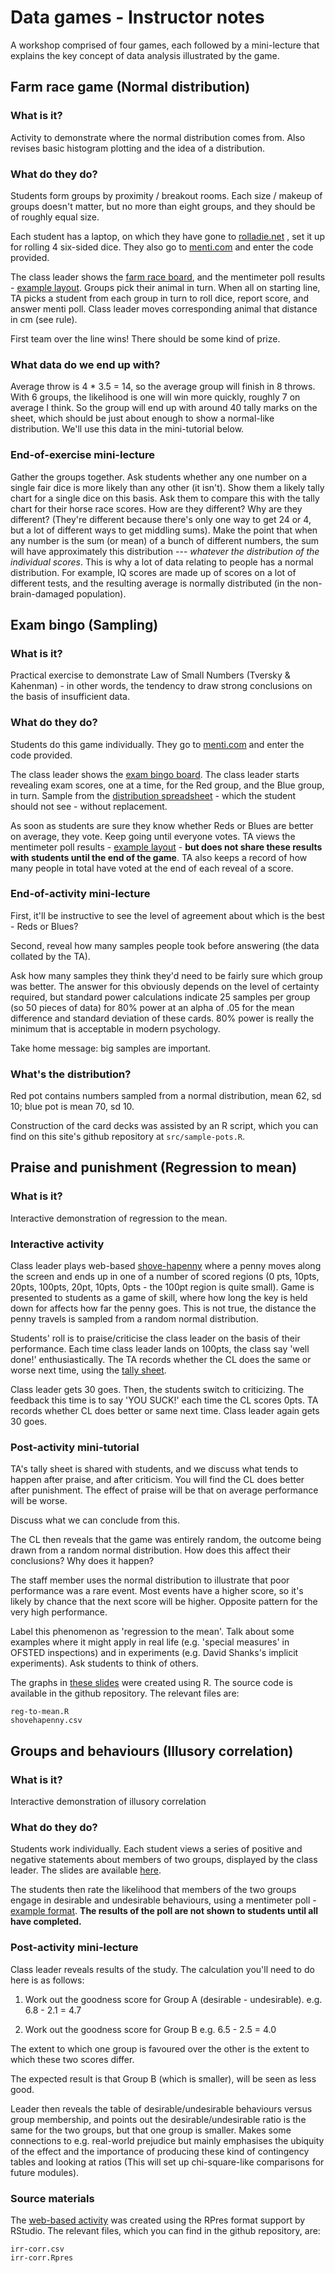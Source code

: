 # Data games - Instructor notes

A workshop comprised of four games, each followed by a mini-lecture that
explains the key concept of data analysis illustrated by the game.

## Farm race game (Normal distribution)

### What is it?

Activity to demonstrate where the normal distribution comes from. Also revises
basic histogram plotting and the idea of a distribution.

### What do they do?

Students form groups by proximity / breakout rooms. Each size / makeup of
groups doesn't matter, but no more than eight groups, and they should be of
roughly equal size.

Each student has a laptop, on which they have gone to
[rolladie.net](https://rolladie.net) , set it up for rolling 4 six-sided
dice. They also go to [menti.com](https://www.menti.com) and enter the code
provided.

The class leader shows the [farm race board](data-games.odp), and the
mentimeter poll results - [example layout](race-poll.png). Groups pick their
animal in turn. When all on starting line, TA picks a student from each group
in turn to roll dice, report score, and answer menti poll. Class leader moves
corresponding animal that distance in cm (see rule).

First team over the line wins! There should be some kind of prize.

### What data do we end up with?

Average throw is 4 * 3.5 = 14, so the average group will finish in 8
throws. With 6 groups, the likelihood is one will win more quickly, roughly 7
on average I think. So the group will end up with around 40 tally marks on the
sheet, which should be just about enough to show a normal-like
distribution. We'll use this data in the mini-tutorial below.

### End-of-exercise mini-lecture

Gather the groups together. Ask students whether any one number on a
single fair dice is more likely than any other (it isn't). Show them a
likely tally chart for a single dice on this basis. Ask them to
compare this with the tally chart for their horse race scores. How are
they different? Why are they different?  (They're different because
there's only one way to get 24 or 4, but a lot of different ways to
get middling sums). Make the point that when any number is the sum (or
mean) of a bunch of different numbers, the sum will have approximately
this distribution --- *whatever the distribution of the individual
scores*. This is why a lot of data relating to people has a normal
distribution. For example, IQ scores are made up of scores on a lot of
different tests, and the resulting average is normally distributed (in
the non-brain-damaged population).

## Exam bingo (Sampling)

### What is it?

Practical exercise to demonstrate Law of Small Numbers (Tversky & Kahenman) -
in other words, the tendency to draw strong conclusions on the basis of
insufficient data.

### What do they do?

Students do this game individually. They go to
[menti.com](https://www.menti.com) and enter the code provided.

The class leader shows the [exam bingo board](data-games.odp).  The class
leader starts revealing exam scores, one at a time, for the Red group, and the
Blue group, in turn. Sample from the [distribution
spreadsheet](exam-score-sheet.ods) - which the student should not see - without
replacement.

As soon as students are sure they know whether Reds or Blues are better on
average, they vote. Keep going until everyone votes. TA views the mentimeter
poll results - [example layout](bingo-poll.png) - **but does not share these
results with students until the end of the game**. TA also keeps a record of
how many people in total have voted at the end of each reveal of a score.

### End-of-activity mini-lecture

First, it'll be instructive to see the level of agreement about which is the
best - Reds or Blues?

Second, reveal how many samples people took before answering (the data collated
by the TA).

Ask how many samples they think they'd need to be fairly sure which group was
better. The answer for this obviously depends on the level of certainty
required, but standard power calculations indicate 25 samples per group (so 50
pieces of data) for 80% power at an alpha of .05 for the mean difference and
standard deviation of these cards. 80% power is really the minimum that is
acceptable in modern psychology.

Take home message: big samples are important.

### What's the distribution?

Red pot contains numbers sampled from a normal distribution, mean 62,
sd 10; blue pot is mean 70, sd 10.  

Construction of the card decks was assisted by an R script, which you
can find on this site's github repository at `src/sample-pots.R`. 

## Praise and punishment (Regression to mean)

###  What is it?

Interactive demonstration of regression to the mean. 

### Interactive activity

Class leader plays web-based
[shove-hapenny](http://www.psy.plymouth.ac.uk/labplus/lp411ShoveHapenny/default.html)
where a penny moves along the screen and ends up in one of a number of scored
regions (0 pts, 10pts, 20pts, 100pts, 20pt, 10pts, 0pts - the 100pt region is
quite small). Game is presented to students as a game of skill, where how long
the key is held down for affects how far the penny goes. This is not true, the
distance the penny travels is sampled from a random normal distribution.

Students' roll is to praise/criticise the class leader on the basis of their
performance. Each time class leader lands on 100pts, the class say 'well done!'
enthusiastically. The TA records whether the CL does the same or worse next
time, using the [tally sheet](hapenny-scores.ods).

Class leader gets 30 goes. Then, the students switch to criticizing.  The
feedback this time is to say 'YOU SUCK!'  each time the CL scores 0pts. TA
records whether CL does better or same next time. Class leader again gets 30
goes.


### Post-activity mini-tutorial

TA's tally sheet is shared with students, and we discuss what tends to happen
after praise, and after criticism. You will find the CL does better after
punishment. The effect of praise will be that on average performance will be
worse.

Discuss what we can conclude from this.

The CL then reveals that the game was entirely random, the outcome being drawn
from a random normal distribution. How does this affect their conclusions? Why
does it happen?

The staff member uses the normal distribution to illustrate that poor
performance was a rare event. Most events have a higher score, so it's likely
by chance that the next score will be higher. Opposite pattern for the very
high performance.

Label this phenomenon as 'regression to the mean'. Talk about some examples
where it might apply in real life (e.g. 'special measures' in OFSTED
inspections) and in experiments (e.g. David Shanks's implicit experiments). Ask
students to think of others.

The graphs in [these slides](data-games-slides.pdf) were created using
R. The source code is available in the github repository. The relevant
files are:

```
reg-to-mean.R
shovehapenny.csv
```

## Groups and behaviours (Illusory correlation)

### What is it?

Interactive demonstration of illusory correlation

### What do they do?

Students work individually. Each student views a series of positive and
negative statements about members of two groups, displayed by the class
leader. The slides are available [here](irr-corr.html).

The students then rate the likelihood that members of the two groups engage in
desirable and undesirable behaviours, using a mentimeter poll - [example
format](irr-poll.png). **The results of the poll are not shown to students
until all have completed.**

### Post-activity mini-lecture

Class leader reveals results of the study. The calculation you'll need to do here is as follows:

1. Work out the goodness score for Group A (desirable - undesirable). e.g. 6.8 - 2.1 = 4.7

2. Work out the goodness score for Group B e.g. 6.5 - 2.5 = 4.0

The extent to which one group is favoured over the other is the extent to which
these two scores differ.

The expected result is that Group B (which is smaller), will be seen as less good. 

Leader then reveals the table of desirable/undesirable behaviours versus group
membership, and points out the desirable/undesirable ratio is the same for the
two groups, but that one group is smaller. Makes some connections to
e.g. real-world prejudice but mainly emphasises the ubiquity of the effect and
the importance of producing these kind of contingency tables and looking at
ratios (This will set up chi-square-like comparisons for future modules).

### Source materials

The [web-based activity](irr-corr.html) was created using the RPres
format support by RStudio. The relevant files, which you can find in
the github repository, are:

```
irr-corr.csv
irr-corr.Rpres
```
